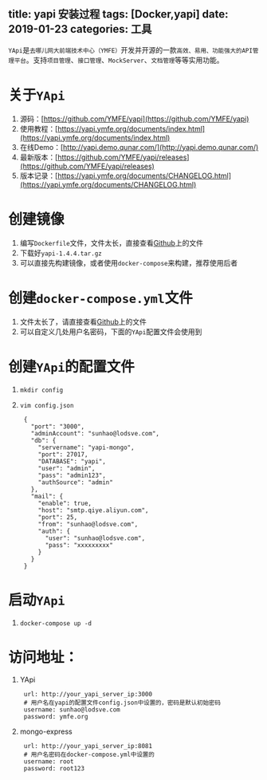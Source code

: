 title: yapi 安装过程
tags: [Docker,yapi]
date: 2019-01-23
categories: 工具
---

`YApi`是`去哪儿网大前端技术中心（YMFE）`开发并开源的一款`高效、易用、功能强大的API管理平台`。支持`项目管理`、`接口管理`、`MockServer`、`文档管理`等等实用功能。

# 关于`YApi`
1. 源码：[https://github.com/YMFE/yapi](https://github.com/YMFE/yapi)
2. 使用教程：[https://yapi.ymfe.org/documents/index.html](https://yapi.ymfe.org/documents/index.html)
3. 在线Demo：[http://yapi.demo.qunar.com/](http://yapi.demo.qunar.com/)
4. 最新版本：[https://github.com/YMFE/yapi/releases](https://github.com/YMFE/yapi/releases)
5. 版本记录：[https://yapi.ymfe.org/documents/CHANGELOG.html](https://yapi.ymfe.org/documents/CHANGELOG.html)

# 创建镜像
1. 编写`Dockerfile`文件，文件太长，直接查看[Github](https://github.com/sunhao-java/docker-templates/blob/master/yapi/Dockerfile)上的文件
2. 下载好`yapi-1.4.4.tar.gz`
3. 可以直接先构建镜像，或者使用`docker-compose`来构建，推荐使用后者

# 创建`docker-compose.yml`文件
1. 文件太长了，请直接查看[Github](https://github.com/sunhao-java/docker-templates/blob/master/yapi/docker-compose.yml)上的文件
2. 可以自定义几处用户名密码，下面的`YApi`配置文件会使用到

# 创建`YApi`的配置文件
1. `mkdir config`
2. `vim config.json`

        {
          "port": "3000",
          "adminAccount": "sunhao@lodsve.com",
          "db": {
            "servername": "yapi-mongo",
            "port": 27017,
            "DATABASE": "yapi",
            "user": "admin",
            "pass": "admin123",
            "authSource": "admin"
          },
          "mail": {
            "enable": true,
            "host": "smtp.qiye.aliyun.com",
            "port": 25,
            "from": "sunhao@lodsve.com",
            "auth": {
              "user": "sunhao@lodsve.com",
              "pass": "xxxxxxxxx"
            }
          }
        }

# 启动`YApi`
1. `docker-compose up -d`

# 访问地址：
1. YApi

        url: http://your_yapi_server_ip:3000
        # 用户名在yapi的配置文件config.json中设置的，密码是默认初始密码
        username: sunhao@lodsve.com
        password: ymfe.org
2. mongo-express        
        
        url: http://your_yapi_server_ip:8081
        # 用户名密码在docker-compose.yml中设置的
        username: root
        password: root123
        
        
        
        
        
        